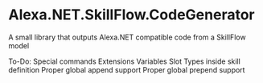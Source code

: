 # Alexa.NET.SkillFlow.CodeGenerator
A small library that outputs Alexa.NET compatible code from a SkillFlow model

To-Do:
Special commands
Extensions
Variables
Slot Types inside skill definition
Proper global append support
Proper global prepend support